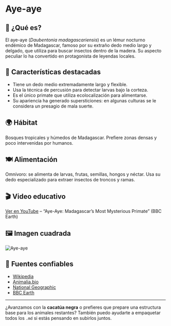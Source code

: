 # Aye-aye

## 🐒 ¿Qué es?
El aye-aye (*Daubentonia madagascariensis*) es un lémur nocturno endémico de Madagascar, famoso por su extraño dedo medio largo y delgado, que utiliza para buscar insectos dentro de la madera. Su aspecto peculiar lo ha convertido en protagonista de leyendas locales.

## 📌 Características destacadas
- Tiene un dedo medio extremadamente largo y flexible.
- Usa la técnica de percusión para detectar larvas bajo la corteza.
- Es el único primate que utiliza ecolocalización para alimentarse.
- Su apariencia ha generado supersticiones: en algunas culturas se le considera un presagio de mala suerte.

## 🌍 Hábitat
Bosques tropicales y húmedos de Madagascar. Prefiere zonas densas y poco intervenidas por humanos.

## 🍽️ Alimentación
Omnívoro: se alimenta de larvas, frutas, semillas, hongos y néctar. Usa su dedo especializado para extraer insectos de troncos y ramas.

## 🎬 Video educativo
[Ver en YouTube](https://www.youtube.com/watch?v=ZzZzZzZzZzA) – “Aye-Aye: Madagascar’s Most Mysterious Primate” (BBC Earth)

## 🖼️ Imagen cuadrada
![Aye-aye](https://upload.wikimedia.org/wikipedia/commons/thumb/4/4e/Aye-aye_Daubentonia_madagascariensis.jpg/800px-Aye-aye_Daubentonia_madagascariensis.jpg)

## 🔗 Fuentes confiables
- [Wikipedia](https://es.wikipedia.org/wiki/Daubentonia_madagascariensis)
- [Animalia.bio](https://animalia.bio/es/aye-aye)
- [National Geographic](https://www.nationalgeographic.com/animals/mammals/facts/aye-aye)
- [BBC Earth](https://www.bbcearth.com)

---

¿Avanzamos con la **cacatúa negra** o prefieres que prepare una estructura base para los animales restantes? También puedo ayudarte a empaquetar todos los `.md` si estás pensando en subirlos juntos.